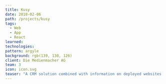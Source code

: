 ```yaml
---
title: Kusy
date: 2018-02-06
path: /projects/kusy
tags:
  - Web
  - App
  - React
learned:
technologies:
pattern: argyle
background: rgb(139, 130, 126)
client: Die Medienmacher AG
team: 3
icon: icon.svg
teaser: "A CRM solution combined with information on deployed websites and apps helps the team ensure that all installations are kept up to date in order to conform with any service level agreements."
---
```

